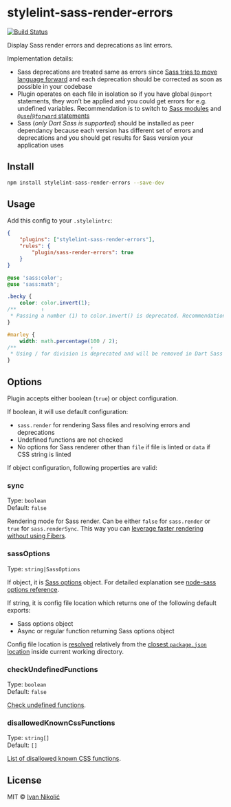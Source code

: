 # stylelint-sass-render-errors

[![Build Status][ci-img]][ci]

Display Sass render errors and deprecations as lint errors.

Implementation details:

-   Sass deprecations are treated same as errors since
    [Sass tries to move language forward](https://github.com/sass/libsass/issues/2822#issuecomment-482914373)
    and each deprecation should be corrected as soon as possible in your
    codebase
-   Plugin operates on each file in isolation so if you have global `@import`
    statements, they won’t be applied and you could get errors for e.g.
    undefined variables. Recommendation is to switch to
    [Sass modules](https://sass-lang.com/documentation/modules) and
    [`@use`/`@forward` statements](https://sass-lang.com/documentation/at-rules/use)
-   Sass (_only Dart Sass is supported_) should be installed as peer dependancy
    because each version has different set of errors and deprecations and you
    should get results for Sass version your application uses

## Install

```sh
npm install stylelint-sass-render-errors --save-dev
```

## Usage

Add this config to your `.stylelintrc`:

```json
{
	"plugins": ["stylelint-sass-render-errors"],
	"rules": {
		"plugin/sass-render-errors": true
	}
}
```

<!-- prettier-ignore-start -->

```scss
@use 'sass:color';
@use 'sass:math';

.becky {
    color: color.invert(1);
/**        ↑
 * Passing a number (1) to color.invert() is deprecated. Recommendation: invert(1). */
}

#marley {
    width: math.percentage(100 / 2);
/**                        ↑
 * Using / for division is deprecated and will be removed in Dart Sass 2.0.0. Recommendation: math.div(100, 2). More info and automated migrator: https://sass-lang.com/d/slash-div. */
}
```

<!-- prettier-ignore-end -->

## Options

Plugin accepts either boolean (`true`) or object configuration.

If boolean, it will use default configuration:

-   `sass.render` for rendering Sass files and resolving errors and deprecations
-   Undefined functions are not checked
-   No options for Sass renderer other than `file` if file is linted or `data`
    if CSS string is linted

If object configuration, following properties are valid:

### sync

Type: `boolean`  
Default: `false`

Rendering mode for Sass render. Can be either `false` for `sass.render` or
`true` for `sass.renderSync`. This way you can
[leverage faster rendering without using Fibers](https://github.com/sass/dart-sass#javascript-api).

### sassOptions

Type: `string|SassOptions`

If object, it is
[Sass options](https://github.com/sass/dart-sass#javascript-api) object. For
detailed explanation see
[node-sass options reference](https://github.com/sass/node-sass#options).

If string, it is config file location which returns one of the following default
exports:

-   Sass options object
-   Async or regular function returning Sass options object

Config file location is [resolved](https://github.com/sindresorhus/resolve-from)
relatively from the
[closest `package.json` location](https://github.com/sindresorhus/pkg-up) inside
current working directory.

### checkUndefinedFunctions

Type: `boolean`  
Default: `false`

[Check undefined functions](https://github.com/niksy/sass-render-errors#undefined-functions).

### disallowedKnownCssFunctions

Type: `string[]`  
Default: `[]`

[List of disallowed known CSS functions](https://github.com/niksy/sass-render-errors#options).

## License

MIT © [Ivan Nikolić](http://ivannikolic.com)

<!-- prettier-ignore-start -->

[ci]: https://github.com/niksy/stylelint-sass-render-errors/actions?query=workflow%3ACI
[ci-img]: https://github.com/niksy/stylelint-sass-render-errors/workflows/CI/badge.svg?branch=master

<!-- prettier-ignore-end -->
